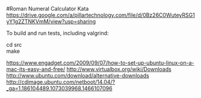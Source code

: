 #Roman Numeral Calculator Kata  
https://drive.google.com/a/pillartechnology.com/file/d/0Bz26C0WuteyRSG1yY1g2ZTNKVmM/view?usp=sharing  

To build and run tests, including valgrind:

  cd src  
  make  


https://www.engadget.com/2009/09/07/how-to-set-up-ubuntu-linux-on-a-mac-its-easy-and-free/
  http://www.virtualbox.org/wiki/Downloads
  http://www.ubuntu.com/download/alternative-downloads
    http://cdimage.ubuntu.com/netboot/14.04/?_ga=1.186104489.1073039968.1466107096 
